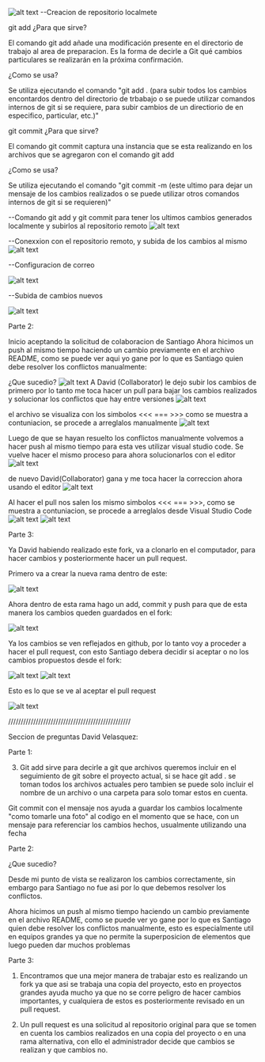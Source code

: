 ![alt text](image.png) --Creacion de repositorio localmete

git add
¿Para que sirve?

El comando git add añade una modificación presente en el directorio de trabajo al area de preparacion. Es la forma de decirle a Git qué cambios particulares se realizarán en la próxima confirmación.

¿Como se usa?

Se utiliza ejecutando el comando "git add . (para subir todos los cambios encontardos dentro del directorio de trbabajo o se puede utilizar comandos internos de git si se requiere, para subir cambios de un directiorio de en especifico, particular, etc.)"

git commit
¿Para que sirve?

El comando git commit captura una instancia que se esta realizando en los archivos que se agregaron con el comando git add

¿Como se usa?

Se utiliza ejecutando el comando "git commit -m (este ultimo para dejar un mensaje de los cambios realizados o se puede utilizar otros comandos internos de git si se requieren)"

--Comando git add y git commit para tener los ultimos cambios generados localmente y subirlos al repositorio remoto
![alt text](image-1.png)

--Conexxion con el repositorio remoto, y subida de los cambios al mismo
![alt text](image-2.png)

--Configuracion de correo

![alt text](image-3.png)

--Subida de cambios nuevos

![alt text](image-4.png)

Parte 2:

Inicio aceptando la solicitud de colaboracion de Santiago
Ahora hicimos un push al mismo tiempo haciendo un cambio previamente en el archivo README, como se puede ver aqui yo gane por lo que es Santiago quien debe resolver los conflictos manualmente:

¿Que sucedio?
![alt text](image-6.png)
A David (Collaborator) le dejo subir los cambios de primero por lo tanto me toca hacer un pull para bajar los cambios realizados y solucionar los conflictos que hay entre versiones
![alt text](image-7.png)

el archivo se visualiza con los simbolos <<< === >>> como se muestra a contuniacion, se procede a arreglalos manualmente
![alt text](image-5.png)

Luego de que se hayan resuelto los conflictos manualmente volvemos a hacer push al mismo tiempo para esta ves utilizar visual studio code.
Se vuelve hacer el mismo proceso para ahora solucionarlos con el editor
![alt text](image-8.png)

de nuevo David(Collaborator) gana y me toca hacer la correccion ahora usando el editor
![alt text](image-9.png)

Al hacer el pull nos salen los mismo simbolos <<< === >>>, como se muestra a contuniacion, se procede a arreglalos desde Visual Studio Code
![alt text](image-10.png)
![alt text](image-11.png)

Parte 3:

Ya David habiendo realizado este fork, va a clonarlo en el computador, para hacer cambios y posteriormente hacer un pull request.

Primero va a crear la nueva rama dentro de este:

![alt text](imageD-12.png)

Ahora dentro de esta rama hago un add, commit y push para que de esta manera los cambios queden guardados en el fork:

![alt text](imageD-13.png)

Ya los cambios se ven reflejados en github, por lo tanto voy a proceder a hacer el pull request, con esto Santiago debera decidir si aceptar o no los cambios propuestos desde el fork:

![alt text](imageD-14.png)
![alt text](imageD-15.png)

Esto es lo que se ve al aceptar el pull request

![alt text](imageD-16.png)

/////////////////////////////////////////////////

Seccion de preguntas David Velasquez:

Parte 1:

3. Git add sirve para decirle a git que archivos queremos incluir en el seguimiento de git sobre el proyecto actual, si se hace git add . se toman todos los archivos actuales pero tambien se puede solo incluir el nombre de un archivo o una carpeta para solo tomar estos en cuenta.

Git commit con el mensaje nos ayuda a guardar los cambios localmente "como tomarle una foto" al codigo en el momento que se hace, con un mensaje para referenciar los cambios hechos, usualmente utilizando una fecha

Parte 2:

¿Que sucedio?

Desde mi punto de vista se realizaron los cambios correctamente, sin embargo para Santiago no fue asi por lo que debemos resolver los conflictos.

Ahora hicimos un push al mismo tiempo haciendo un cambio previamente en el archivo README, como se puede ver yo gane por lo que es Santiago quien debe resolver los conflictos manualmente, esto es especialmente util en equipos grandes ya que no permite la superposicion de elementos que luego pueden dar muchos problemas

Parte 3:

1. Encontramos que una mejor manera de trabajar esto es realizando un fork ya que asi se trabaja una copia del proyecto, esto en proyectos grandes ayuda mucho ya que no se corre peligro de hacer cambios importantes, y cualquiera de estos es posteriormente revisado en un pull request.

2. Un pull request es una solicitud al repositorio original para que se tomen en cuenta los cambios realizados en una copia del proyecto o en una rama alternativa, con ello el administrador decide que cambios se realizan y que cambios no.
